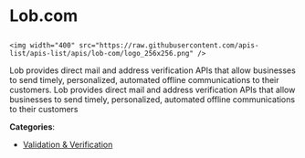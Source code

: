 # Lob.com<p align="center">
    <img width="400" src="https://raw.githubusercontent.com/apis-list/apis-list/apis/lob-com/logo_256x256.png" />
</p>

Lob provides direct mail and address verification APIs that allow businesses to send timely, personalized, automated offline communications to their customers. Lob provides direct mail and address verification APIs that allow businesses to send timely, personalized, automated offline communications to their customers

**Categories**:

- [Validation & Verification](https://github/apis-list/apis-list#validation-and-verification)





